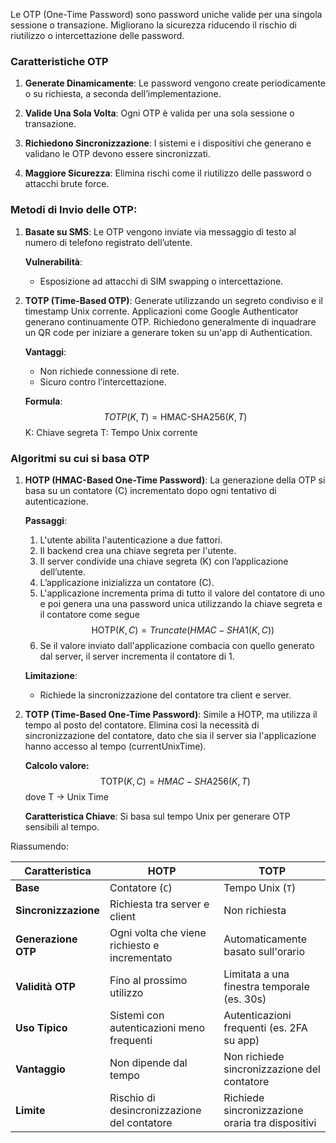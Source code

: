 Le OTP (One-Time Password) sono password uniche valide per una singola sessione o transazione. Migliorano la sicurezza riducendo il rischio di riutilizzo o intercettazione delle password.

### Caratteristiche OTP

1. **Generate Dinamicamente**: Le password vengono create periodicamente o su richiesta, a seconda dell’implementazione.

2. **Valide Una Sola Volta**: Ogni OTP è valida per una sola sessione o transazione.

3. **Richiedono Sincronizzazione**: I sistemi e i dispositivi che generano e validano le OTP devono essere sincronizzati.

4. **Maggiore Sicurezza**: Elimina rischi come il riutilizzo delle password o attacchi brute force.

### **Metodi di Invio delle OTP:**

1. **Basate su SMS**:
	Le OTP vengono inviate via messaggio di testo al numero di telefono registrato dell’utente.
	
	**Vulnerabilità**:
	- Esposizione ad attacchi di SIM swapping o intercettazione.

2. **TOTP (Time-Based OTP)**:
	Generate utilizzando un segreto condiviso e il timestamp Unix corrente.
	Applicazioni come Google Authenticator generano continuamente OTP.
	Richiedono generalmente di inquadrare un QR code per iniziare a generare token su un'app di Authentication.
	
	**Vantaggi**:
	- Non richiede connessione di rete.
	- Sicuro contro l’intercettazione.
	  
	**Formula**:
	$$TOTP(K, T) = \text{HMAC-SHA256}(K, T)$$
		K: Chiave segreta
		T: Tempo Unix corrente

### Algoritmi su cui si basa OTP

1. **HOTP (HMAC-Based One-Time Password)**:
	La generazione della OTP si basa su un contatore (C) incrementato dopo ogni tentativo di autenticazione.
	
	**Passaggi**:
	1. L'utente abilita l'autenticazione a due fattori.
	2. Il backend crea una chiave segreta per l'utente.
	3. Il server condivide una chiave segreta (K) con l’applicazione dell’utente.
	4. L’applicazione inizializza un contatore (C).
	5. L'applicazione incrementa prima di tutto il valore del contatore di uno e poi genera una una password unica utilizzando la chiave segreta e il contatore come segue
	$$\text{HOTP}(K, C) = Truncate ({HMAC-SHA1}(K, C))$$
	6. Se il valore inviato dall'applicazione combacia con quello generato dal server, il server incrementa il contatore di 1.
	
	**Limitazione**:
	- Richiede la sincronizzazione del contatore tra client e server.

2. **TOTP (Time-Based One-Time Password)**:
	Simile a HOTP, ma utilizza il tempo al posto del contatore. Elimina così la necessità di sincronizzazione del contatore, dato che sia il server sia l'applicazione hanno accesso al tempo (currentUnixTime).
	
	**Calcolo valore:**
	$$\text{TOTP}(K, C)= {HMAC-SHA256}(K, T)$$
	dove T -> Unix Time
	
	**Caratteristica Chiave**:
	Si basa sul tempo Unix per generare OTP sensibili al tempo.

Riassumendo:

| **Caratteristica**   | **HOTP**                                      | **TOTP**                                         |
| -------------------- | --------------------------------------------- | ------------------------------------------------ |
| **Base**             | Contatore (`C`)                               | Tempo Unix (`T`)                                 |
| **Sincronizzazione** | Richiesta tra server e client                 | Non richiesta                                    |
| **Generazione OTP**  | Ogni volta che viene richiesto e incrementato | Automaticamente basato sull'orario               |
| **Validità OTP**     | Fino al prossimo utilizzo                     | Limitata a una finestra temporale (es. 30s)      |
| **Uso Tipico**       | Sistemi con autenticazioni meno frequenti     | Autenticazioni frequenti (es. 2FA su app)        |
| **Vantaggio**        | Non dipende dal tempo                         | Non richiede sincronizzazione del contatore      |
| **Limite**           | Rischio di desincronizzazione del contatore   | Richiede sincronizzazione oraria tra dispositivi |


